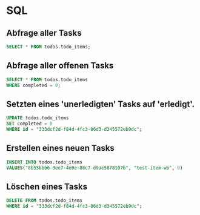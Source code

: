 # SQL

## Abfrage aller Tasks 
```sql
SELECT * FROM todos.todo_items;
```

## Abfrage aller offenen Tasks 
```sql
SELECT * FROM todos.todo_items
WHERE completed = 0;
```

## Setzten eines 'unerledigten' Tasks auf 'erledigt'. 
```sql
UPDATE todos.todo_items
SET completed = 0
WHERE id = "333dcf2d-f84d-4fc3-86d3-d345572eb9dc";
```

## Erstellen eines neuen Tasks 
```sql
INSERT INTO todos.todo_items
VALUES("8b55bbb6-3ee7-4e0e-80c7-d9ae5878107b", "test-item-wb", 0)
```

## Löschen eines Tasks 
```sql
DELETE FROM todos.todo_items
WHERE id = "333dcf2d-f84d-4fc3-86d3-d345572eb9dc";
```